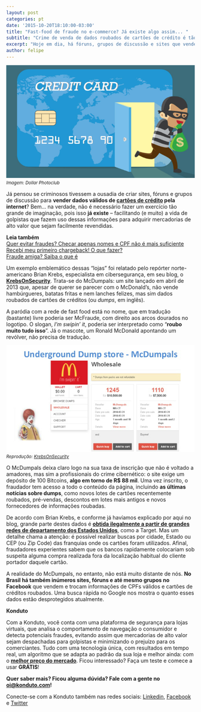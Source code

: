 ```yaml
---
layout: post
categories: pt		
date: '2015-10-20T18:10:00-03:00'		
title: "Fast-food de fraude no e-commerce? Já existe algo assim... "		
subtitle: "Crime de venda de dados roubados de cartões de crédito é tão organizado que é possível obter facilmente essas informações em sites e grupos de discussões na internet. Quase tão fácil como comprar um hambúrguer..."		
excerpt: "Hoje em dia, há fóruns, grupos de discussão e sites que vendem dados sobre cartões de créditos roubados. Perigo para o e-commerce!"		
author: felipe		
---
```

![Crime Cartão](/images/201520-ladrao_cartao_dpc.jpg)
<small>*Imagem: Dollar Photoclub*</small>

Já pensou se criminosos tivessem a ousadia de criar sites, fóruns e grupos de discussão para **vender dados válidos de [cartões de crédito](https://blog.konduto.com/pt/2014/09/5-coisas-que-voce-nao-sabia-sobre-cartao-de-credito/?utm_source=konduto&utm_medium=blog&utm_campaign=conteudo) pela internet**? Bem... na verdade, não é necessário fazer um exercício tão grande de imaginação, pois isso **já existe** – facilitando (e muito) a vida de golpistas que fazem uso dessas informações para adquirir mercadorias de alto valor que sejam facilmente revendidas. 

**Leia também**  
[Quer evitar fraudes? Checar apenas nomes e CPF não é mais suficiente](https://blog.konduto.com/pt/2014/10/porque-checar-apenas-nome-e-cpf-ja-nao-e-suficiente-na-analise-manual?utm_source=konduto&utm_medium=blog&utm_campaign=conteudo)  
[Recebi meu primeiro chargeback! O que fazer?](https://blog.konduto.com/pt/2014/09/o-que-fazer-quando-recebe-o-primeiro-chargeback?utm_source=konduto&utm_medium=blog&utm_campaign=conteudo)  
[Fraude amiga? Saiba o que é](https://blog.konduto.com/pt/2015/05/fraude-amiga?utm_source=konduto&utm_medium=blog&utm_campaign=conteudo)  

Um exemplo emblemático dessas “lojas” foi relatado pelo repórter norte-americano Brian Krebs, especialista em cibersegurança, em seu blog, o **[KrebsOnSecurity](http://krebsonsecurity.com/)**. Trata-se do McDumpals: um site lançado em abril de 2013 que, apesar de querer se parecer com o McDonald’s, não vende hambúrgueres, batatas fritas e nem lanches felizes, mas sim dados roubados de cartões de créditos (ou *dumps*, em inglês). 

A paródia com a rede de fast food está no nome, que em tradução (bastante) livre poderia ser McFraude, com direito aos arcos dourados no logotipo. O slogan, *I’m swipin’ it*, poderia ser interpretado como “**roubo muito tudo isso**”. Já o mascote, um Ronald McDonald apontando um revólver, não precisa de tradução.

![McDumpals](/images/151020-mcdumpals.jpg)
<small>*Reprodução: <a href="krebsonsecurity.com/">KrebsOnSecurity</a>*</small>

O McDumpals deixa claro logo na sua taxa de inscrição que não é voltado a amadores, mas sim a profissionais do crime cibernético: o site exige um depósito de 100 Bitcoins, **algo em torno de R$ 88 mil**. Uma vez inscrito, o fraudador tem acesso a todo o conteúdo da página, incluindo **as últimas notícias sobre dumps**, como novos lotes de cartões recentemente roubados, pré-vendas, descontos em lotes mais antigos e novos fornecedores de informações roubadas. 

De acordo com Brian Krebs, e conforme já havíamos explicado por aqui no blog, grande parte destes dados é **[obtida ilegalmente a partir de grandes redes de departamento dos Estados Unidos](https://blog.konduto.com/pt/2015/03/as-causas-da-fraude-parte-2/?utm_source=konduto&utm_medium=blog&utm_campaign=conteudo)**, como a Target. Mas um detalhe chama a atenção: é possível realizar buscas por cidade, Estado ou CEP (ou Zip Code) das franquias onde os cartões foram utilizados. Afinal, fraudadores experientes sabem que os bancos rapidamente colocariam sob suspeita alguma compra realizada fora da localização habitual do cliente portador daquele cartão. 

A realidade do McDumpals, no entanto, não está muito distante de nós. **No Brasil há também inúmeros sites, fóruns e até mesmo grupos no Facebook** que vendem e trocam informações de CPFs válidos e cartões de créditos roubados. Uma busca rápida no Google nos mostra o quanto esses dados estão desprotegidos atualmente. 

**Konduto**

Com a Konduto, você conta com uma plataforma de segurança para lojas virtuais, que analisa o comportamento de navegação o consumidor e detecta potenciais fraudes, evitando assim que mercadorias de alto valor sejam despachadas para golpistas e minimizando o prejuízo para os comerciantes. Tudo com uma tecnologia única, com resultados em tempo real, um algoritmo que se adapta ao padrão da sua loja e melhor ainda: com o **[melhor preço do mercado](https://www.konduto.com/pt/pricing?utm_source=konduto&utm_medium=blog&utm_campaign=conteudo)**. Ficou interessado? Faça um teste e comece a usar **GRÁTIS**!

**Quer saber mais? Ficou alguma dúvida? Fale com a gente no [oi@konduto.com](mailto:oi@konduto.com)!**	

Conecte-se com a Konduto também nas redes sociais: [Linkedin](https://www.linkedin.com/company/konduto), [Facebook](https://www.facebook.com/konduto) e [Twitter](https://twitter.com/KondutoBR)


